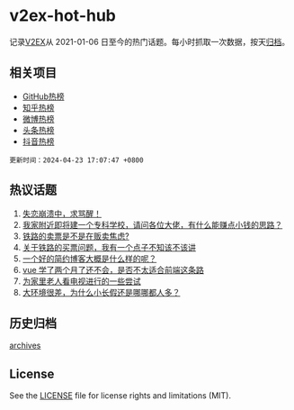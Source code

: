 # v2ex-hot-hub

 记录[V2EX](https://www.v2ex.com/)从 2021-01-06 日至今的热门话题。每小时抓取一次数据，按天[归档](archives)。
 
 ## 相关项目

- [GitHub热榜](https://github.com/lonnyzhang423/github-hot-hub)
- [知乎热榜](https://github.com/lonnyzhang423/zhihu-hot-hub)
- [微博热榜](https://github.com/lonnyzhang423/weibo-hot-hub)
- [头条热榜](https://github.com/lonnyzhang423/toutiao-hot-hub)
- [抖音热榜](https://github.com/lonnyzhang423/douyin-hot-hub)


 `更新时间：2024-04-23 17:07:47 +0800`

## 热议话题

1. [失恋崩溃中，求骂醒！](https://www.v2ex.com/t/1034891)
1. [我家附近即将建一个专科学校，请问各位大佬，有什么能赚点小钱的思路？](https://www.v2ex.com/t/1034899)
1. [铁路的卖票是不是在贩卖焦虑?](https://www.v2ex.com/t/1034733)
1. [关于铁路的买票问题，我有一个点子不知该不该讲](https://www.v2ex.com/t/1034821)
1. [一个好的简约博客大概是什么样的呢？](https://www.v2ex.com/t/1034691)
1. [vue 学了两个月了还不会，是否不太适合前端这条路](https://www.v2ex.com/t/1034933)
1. [为家里老人看电视进行的一些尝试](https://www.v2ex.com/t/1034726)
1. [大环境很差，为什么小长假还是哪哪都人多？](https://www.v2ex.com/t/1034904)

## 历史归档

[archives](archives)

## License

See the [LICENSE](LICENSE) file for license rights and limitations (MIT).
